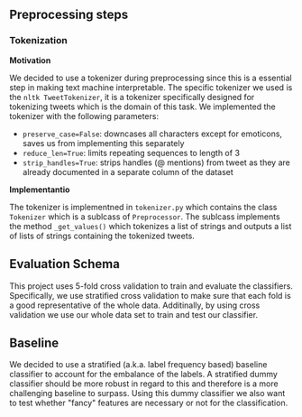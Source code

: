 ## Preprocessing steps

### Tokenization

**Motivation**

We decided to use a tokenizer during preprocessing since this is a essential step in making text machine interpretable.
The specific tokenizer we used is the `nltk TweetTokenizer`, it is a tokenizer specifically designed for tokenizing tweets which is the domain of this task.
We implemented the tokenizer with the following parameters:
- `preserve_case=False`: downcases all characters except for emoticons, saves us from implementing this separately
- `reduce_len=True`: limits repeating sequences to length of 3
- `strip_handles=True`: strips handles (@ mentions) from tweet as they are already documented in a separate column of the dataset

**Implementantio**

The tokenizer is implementned in `tokenizer.py` which contains the class `Tokenizer` which is a sublcass of `Preprocessor`.
The sublcass implements the method `_get_values()` which tokenizes a list of strings and outputs a list of lists of strings containing the tokenized tweets.

## Evaluation Schema
This project uses 5-fold cross validation to train and evaluate the classifiers.
Specifically, we use stratified cross validation to make sure that each fold is a good representative of the whole data.
Additinally, by using cross validation we use our whole data set to train and test our classifier.

## Baseline
We decided to use a stratified (a.k.a. label frequency based) baseline classifier to account for the embalance of the labels.
A stratified dummy classifier should be more robust in regard to this and therefore is a more challenging baseline to surpass.
Using this dummy classifier we also want to test whether "fancy" features are necessary or not for the classification. 